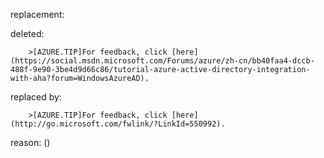 replacement:

deleted:

		>[AZURE.TIP]For feedback, click [here](https://social.msdn.microsoft.com/Forums/azure/zh-cn/bb40faa4-dccb-488f-9e90-3be4d9d66c86/tutorial-azure-active-directory-integration-with-aha?forum=WindowsAzureAD).

replaced by:

		>[AZURE.TIP]For feedback, click [here](http://go.microsoft.com/fwlink/?LinkId=550992).

reason: ()

